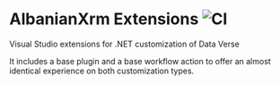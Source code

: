 # AlbanianXrm Extensions ![CI](https://github.com/albanian-xrm/Extensions/workflows/CI/badge.svg)
Visual Studio extensions for .NET customization of Data Verse

It includes a base plugin and a base workflow action to offer an almost identical experience on both customization types.
